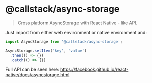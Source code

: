 @callstack/async-storage
==================================

> Cross platform AsyncStorage with React Native - like API.

Just import from either web environment or native environment and:

```js
import AsyncStorage from '@callstack/async-storage';

AsyncStorage.setItem('key', 'value')
  .then(() => {})
  .catch(() => {})
```

Full API can be seen here: https://facebook.github.io/react-native/docs/asyncstorage.html
